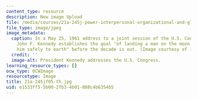 ```yaml
---
content_type: resource
description: New image Upload
file: /media/courses/21a-245j-power-interpersonal-organizational-and-global-dimensions-fall-2005/e1533ff55b002fb34b01088c4b6354b5_21a-245jf05-th.jpg
file_type: image/jpeg
image_metadata:
  caption: In a May 25, 1961 address to a joint session of the U.S. Congress, President
    John F. Kennedy establishes the goal "of landing a man on the moon and returning
    him safely to earth" before the decade is out. (Image courtesy of [NASA](http://www.nasa.gov/).)
  credit: ''
  image-alt: President Kennedy addresses the U.S. Congress.
learning_resource_types: []
ocw_type: OCWImage
resourcetype: Image
title: 21a-245jf05-th.jpg
uid: e1533ff5-5b00-2fb3-4b01-088c4b6354b5
---
```

